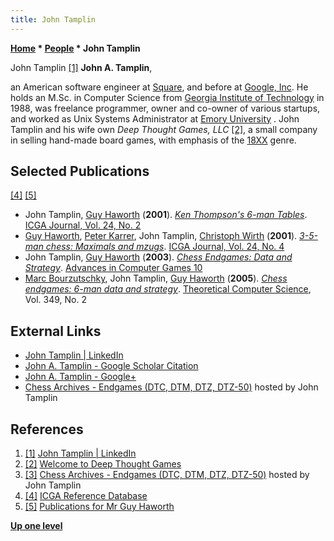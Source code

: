 ```yaml
---
title: John Tamplin
---
```

**[Home](Home "Home") \* [People](People "People") \* John Tamplin**



 [](http://www.linkedin.com/in/johntamplin) John Tamplin <a id="cite-note-1" href="#cite-ref-1">[1]</a> 
**John A. Tamplin**,  

an American software engineer at [Square](https://en.wikipedia.org/wiki/Square_%28company%29), and before at [Google, Inc](index.php?title=Google&action=edit&redlink=1 "Google (page does not exist)"). He holds an M.Sc. in Computer Science from [Georgia Institute of Technology](Georgia_Institute_of_Technology "Georgia Institute of Technology") in 1988, was freelance programmer, owner and co-owner of various startups, and worked as Unix Systems Administrator at [Emory University](https://en.wikipedia.org/wiki/Emory_University) . John Tamplin and his wife own *Deep Thought Games, LLC* <a id="cite-note-2" href="#cite-ref-2">[2]</a>, a small company in selling hand-made board games, with emphasis of the [18XX](https://en.wikipedia.org/wiki/18XX) genre. 


  




## Selected Publications


<a id="cite-note-4" href="#cite-ref-4">[4]</a> <a id="cite-note-5" href="#cite-ref-5">[5]</a>



* John Tamplin, [Guy Haworth](Guy_Haworth "Guy Haworth") (**2001**). *[Ken Thompson's 6-man Tables](http://centaur.reading.ac.uk/4561/)*. [ICGA Journal, Vol. 24, No. 2](ICGA_Journal#24_2 "ICGA Journal")
* [Guy Haworth](Guy_Haworth "Guy Haworth"), [Peter Karrer](Peter_Karrer "Peter Karrer"), John Tamplin, [Christoph Wirth](Christoph_Wirth "Christoph Wirth") (**2001**). *[3-5-man chess: Maximals and mzugs](http://centaur.reading.ac.uk/4581/)*. [ICGA Journal, Vol. 24, No. 4](ICGA_Journal#24_4 "ICGA Journal")
* John Tamplin, [Guy Haworth](Guy_Haworth "Guy Haworth") (**2003**). *[Chess Endgames: Data and Strategy](http://centaur.reading.ac.uk/4547/)*. [Advances in Computer Games 10](Advances_in_Computer_Games_10 "Advances in Computer Games 10")
* [Marc Bourzutschky](Marc_Bourzutschky "Marc Bourzutschky"), John Tamplin, [Guy Haworth](Guy_Haworth "Guy Haworth") (**2005**). *[Chess endgames: 6-man data and strategy](http://centaur.reading.ac.uk/4524/)*. [Theoretical Computer Science](https://en.wikipedia.org/wiki/Theoretical_Computer_Science_(journal)), Vol. 349, No. 2


## External Links


* [John Tamplin | LinkedIn](http://www.linkedin.com/in/johntamplin)
* [John A. Tamplin - Google Scholar Citation](https://scholar.google.com/citations?user=GrmjiVYAAAAJ&hl=en)
* [John A. Tamplin - Google+](https://plus.google.com/+JohnATamplin)
* [Chess Archives - Endgames (DTC, DTM, DTZ, DTZ-50)](http://chess.jaet.org/endings/) hosted by John Tamplin


## References


1. <a id="cite-ref-1" href="#cite-note-1">[1]</a> [John Tamplin | LinkedIn](http://www.linkedin.com/in/johntamplin)
2. <a id="cite-ref-2" href="#cite-note-2">[2]</a> [Welcome to Deep Thought Games](http://www.deepthoughtgames.com/)
3. <a id="cite-ref-3" href="#cite-note-3">[3]</a> [Chess Archives - Endgames (DTC, DTM, DTZ, DTZ-50)](http://chess.jaet.org/endings/) hosted by John Tamplin
4. <a id="cite-ref-4" href="#cite-note-4">[4]</a> [ICGA Reference Database](ICGA_Journal#RefDB "ICGA Journal")
5. <a id="cite-ref-5" href="#cite-note-5">[5]</a> [Publications for Mr Guy Haworth](http://www.reading.ac.uk/sse/about/staff/publications/g-haworth-publications.asp)

**[Up one level](People "People")**







 
